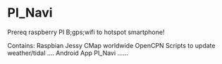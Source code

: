 # PI_Navi
Prereq raspberry PI B;gps;wifi to hotspot smartphone!

Contains:
Raspbian Jessy
CMap worldwide
OpenCPN
Scripts to update weather/tidal ....
Android App PI_Navi
......
